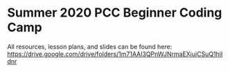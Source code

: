 Summer 2020 PCC Beginner Coding Camp
====================================

All resources, lesson plans, and slides can be found here: https://drive.google.com/drive/folders/1m71AAI3QPnWJNrmaEXjuiCSuQ1hiIdnr

